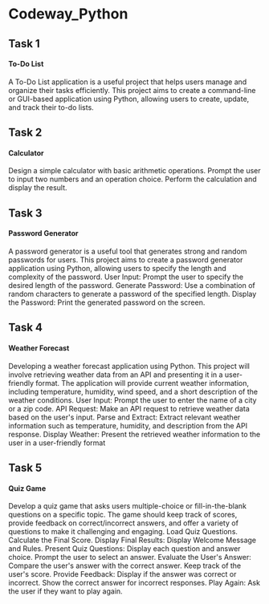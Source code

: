 # Codeway_Python
## Task 1
#### To-Do List
A To-Do List application is a useful project that helps users manage
and organize their tasks efficiently. This project aims to create a
command-line or GUI-based application using Python, allowing users
to create, update, and track their to-do lists.
## Task 2
#### Calculator
Design a simple calculator with basic arithmetic operations. Prompt the
user to input two numbers and an operation choice. Perform the
calculation and display the result.
## Task 3
#### Password Generator
A password generator is a useful tool that generates strong and random passwords for
users. This project aims to create a password generator application using Python,
allowing users to specify the length and complexity of the password.
User Input: Prompt the user to specify the desired length of the password.
Generate Password: Use a combination of random characters to generate a password of
the specified length.
Display the Password: Print the generated password on the screen.
## Task 4
#### Weather Forecast
Developing a weather forecast application using Python. This project will involve
retrieving weather data from an API and presenting it in a user-friendly format. The
application will provide current weather information, including temperature, humidity,
wind speed, and a short description of the weather conditions.
User Input: Prompt the user to enter the name of a city or a zip code.
API Request: Make an API request to retrieve weather data based on the user's input.
Parse and Extract: Extract relevant weather information such as temperature, humidity,
and description from the API response.
Display Weather: Present the retrieved weather information to the user in a user-friendly
format
## Task 5
#### Quiz Game
Develop a quiz game that asks users multiple-choice or fill-in-the-blank questions on a
specific topic. The game should keep track of scores, provide feedback on
correct/incorrect answers, and offer a variety of questions to make it challenging and
engaging.
Load Quiz Questions. Calculate the Final Score. Display Final Results: Display Welcome Message and Rules.
Present Quiz Questions: Display each question and answer choice. Prompt the user to
select an answer.
Evaluate the User's Answer: Compare the user's answer with the correct answer. Keep
track of the user's score.
Provide Feedback: Display if the answer was correct or incorrect. Show the correct
answer for incorrect responses.
Play Again: Ask the user if they want to play again.
